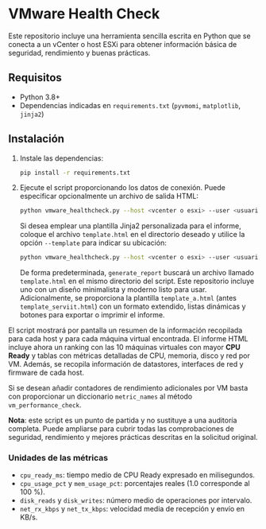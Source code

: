 # VMware Health Check

Este repositorio incluye una herramienta sencilla escrita en Python que se conecta a un vCenter o host ESXi para obtener información básica de seguridad, rendimiento y buenas prácticas.

## Requisitos

- Python 3.8+
- Dependencias indicadas en `requirements.txt` (`pyvmomi`, `matplotlib`, `jinja2`)

## Instalación

1. Instale las dependencias:
   ```bash
   pip install -r requirements.txt
   ```

2. Ejecute el script proporcionando los datos de conexión. Puede especificar opcionalmente un archivo de salida HTML:
   ```bash
   python vmware_healthcheck.py --host <vcenter o esxi> --user <usuario> --password <contraseña> --output reporte.html
   ```

   Si desea emplear una plantilla Jinja2 personalizada para el informe, coloque
   el archivo `template.html` en el directorio deseado y utilice la opción
   `--template` para indicar su ubicación:
   ```bash
   python vmware_healthcheck.py --host <vcenter o esxi> --user <usuario> --password <contraseña> --output reporte.html --template /ruta/a/plantilla
   ```
   De forma predeterminada, `generate_report` buscará un archivo llamado
   `template.html` en el mismo directorio del script. Este repositorio
   incluye uno con un diseño minimalista y moderno listo para usar.
Adicionalmente, se proporciona la plantilla ``template_a.html`` (antes ``template_serviit.html``) con un formato extendido, listas dinámicas y botones para exportar o imprimir el informe.

El script mostrará por pantalla un resumen de la información recopilada para cada host y para cada máquina virtual encontrada.
El informe HTML incluye ahora un ranking con las 10 máquinas virtuales con mayor **CPU Ready** y tablas con métricas detalladas de CPU, memoria, disco y red por VM. Además, se recopila información de datastores, interfaces de red y firmware de cada host.

Si se desean añadir contadores de rendimiento adicionales por VM basta con proporcionar un diccionario `metric_names` al método `vm_performance_check`.

**Nota**: este script es un punto de partida y no sustituye a una auditoría completa. Puede ampliarse para cubrir todas las comprobaciones de seguridad, rendimiento y mejores prácticas descritas en la solicitud original.

### Unidades de las métricas

- `cpu_ready_ms`: tiempo medio de CPU Ready expresado en milisegundos.
- `cpu_usage_pct` y `mem_usage_pct`: porcentajes reales (1.0 corresponde al 100 %).
- `disk_reads` y `disk_writes`: número medio de operaciones por intervalo.
- `net_rx_kbps` y `net_tx_kbps`: velocidad media de recepción y envío en KB/s.

